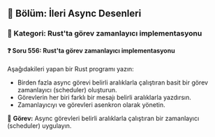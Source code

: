 ## 📘 Bölüm: İleri Async Desenleri  
### 🔹 Kategori: Rust'ta görev zamanlayıcı implementasyonu  
#### ❓ Soru 556: Rust'ta görev zamanlayıcı implementasyonu

Aşağıdakileri yapan bir Rust programı yazın:

- Birden fazla async görevi belirli aralıklarla çalıştıran basit bir görev zamanlayıcı (scheduler) oluşturun.
- Görevlerin her biri farklı bir mesajı belirli aralıklarla yazdırsın.
- Zamanlayıcıyı ve görevleri asenkron olarak yönetin.

🔧 **Görev:** Async görevleri belirli aralıklarla çalıştıran bir zamanlayıcı (scheduler) uygulayın.
